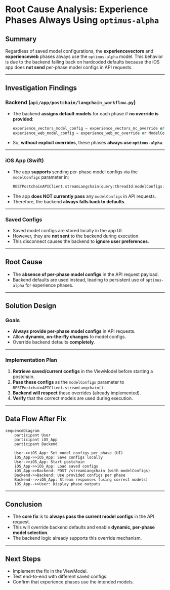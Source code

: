 # Root Cause Analysis: Experience Phases Always Using `optimus-alpha`

## Summary

Regardless of saved model configurations, the **experiencevectors** and **experienceweb** phases always use the `optimus-alpha` model. This behavior is due to the backend falling back on hardcoded defaults because the iOS app does **not send** per-phase model configs in API requests.

---

## Investigation Findings

### Backend (`api/app/postchain/langchain_workflow.py`)

- The backend **assigns default models** for each phase if **no override is provided**:
  ```python
  experience_vectors_model_config = experience_vectors_mc_override or ModelConfig(provider="openrouter", model_name="gpt-4.1-mini", temperature=default_temp)
  experience_web_model_config = experience_web_mc_override or ModelConfig(provider="openrouter", model_name="gpt-4.1-mini", temperature=default_temp)
  ```
- So, **without explicit overrides**, these phases **always use `optimus-alpha`**.

---

### iOS App (Swift)

- The app **supports** sending per-phase model configs via the `modelConfigs` parameter in:
  ```swift
  RESTPostchainAPIClient.streamLangchain(query:threadId:modelConfigs:onPhaseUpdate:)
  ```
- The app **does NOT currently pass** any `modelConfigs` in API requests.
- Therefore, the backend **always falls back to defaults**.

---

### Saved Configs

- Saved model configs are stored locally in the app UI.
- However, they are **not sent** to the backend during execution.
- This disconnect causes the backend to **ignore user preferences**.

---

## Root Cause

- The **absence of per-phase model configs** in the API request payload.
- Backend defaults are used instead, leading to persistent use of `optimus-alpha` for experience phases.

---

## Solution Design

### Goals

- **Always provide per-phase model configs** in API requests.
- Allow **dynamic, on-the-fly changes** to model configs.
- Override backend defaults **completely**.

---

### Implementation Plan

1. **Retrieve saved/current configs** in the ViewModel before starting a postchain.
2. **Pass these configs** as the `modelConfigs` parameter to `RESTPostchainAPIClient.streamLangchain()`.
3. **Backend will respect** these overrides (already implemented).
4. **Verify** that the correct models are used during execution.

---

## Data Flow After Fix

```mermaid
sequenceDiagram
    participant User
    participant iOS_App
    participant Backend

    User->>iOS_App: Set model configs per phase (UI)
    iOS_App->>iOS_App: Save configs locally
    User->>iOS_App: Start postchain
    iOS_App->>iOS_App: Load saved configs
    iOS_App->>Backend: POST /streamLangchain (with modelConfigs)
    Backend->>Backend: Use provided configs per phase
    Backend-->>iOS_App: Stream responses (using correct models)
    iOS_App-->>User: Display phase outputs
```

---

## Conclusion

- The **core fix** is to **always pass the current model configs** in the API request.
- This will override backend defaults and enable **dynamic, per-phase model selection**.
- The backend logic already supports this override mechanism.

---

## Next Steps

- Implement the fix in the ViewModel.
- Test end-to-end with different saved configs.
- Confirm that experience phases use the intended models.
